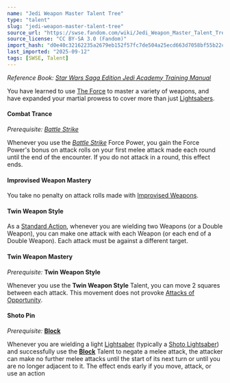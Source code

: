 ```yaml
---
name: "Jedi Weapon Master Talent Tree"
type: "talent"
slug: "jedi-weapon-master-talent-tree"
source_url: "https://swse.fandom.com/wiki/Jedi_Weapon_Master_Talent_Tree"
source_license: "CC BY-SA 3.0 (Fandom)"
import_hash: "d0e40c32162235a2679eb152f57fc7de504a25ecd663d7058bf55b22ca815b1b"
last_imported: "2025-09-12"
tags: [SWSE, Talent]
---
```

*Reference Book: [Star Wars Saga Edition Jedi Academy Training Manual](https://swse.fandom.com/wiki/Star_Wars_Saga_Edition_Jedi_Academy_Training_Manual)*

You have learned to use [The Force](https://swse.fandom.com/wiki/The_Force) to master a variety of weapons, and have expanded your martial prowess to cover more than just [Lightsabers](https://swse.fandom.com/wiki/Lightsabers).

#### **Combat Trance**
*Prerequisite: [Battle Strike](https://swse.fandom.com/wiki/Battle_Strike)*

Whenever you use the *[Battle Strike](https://swse.fandom.com/wiki/Battle_Strike)* Force Power, you gain the Force Power's bonus on attack rolls on your first melee attack made each round until the end of the encounter. If you do not attack in a round, this effect ends.

#### **Improvised Weapon Mastery**
You take no penalty on attack rolls made with [Improvised Weapons](https://swse.fandom.com/wiki/Improvised_Weapons).

#### **Twin Weapon Style**
As a [Standard Action](https://swse.fandom.com/wiki/Standard_Action), whenever you are wielding two Weapons (or a Double Weapon), you can make one attack with each Weapon (or each end of a Double Weapon). Each attack must be against a different target.

#### **Twin Weapon Mastery**
*Prerequisite:* **Twin Weapon Style**

Whenever you use the **Twin Weapon Style** Talent, you can move 2 squares between each attack. This movement does not provoke [Attacks of Opportunity](https://swse.fandom.com/wiki/Attacks_of_Opportunity).

#### **Shoto Pin**
*Prerequisite:* **[Block](https://swse.fandom.com/wiki/Block)**

Whenever you are wielding a light [Lightsaber](https://swse.fandom.com/wiki/Lightsaber) (typically a [Shoto Lightsaber](https://swse.fandom.com/wiki/Shoto_Lightsaber)) and successfully use the **[Block](https://swse.fandom.com/wiki/Block)** Talent to negate a melee attack, the attacker can make no further melee attacks until the start of its next turn or until you are no longer adjacent to it. The effect ends early if you move, attack, or use an action